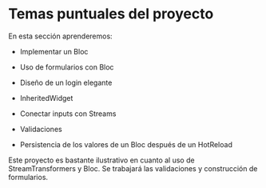 # Temas puntuales del proyecto
En esta sección aprenderemos:

- Implementar un Bloc

- Uso de formularios con Bloc

- Diseño de un login elegante

- InheritedWidget

- Conectar inputs con Streams

- Validaciones

- Persistencia de los valores de un Bloc después de un HotReload

Este proyecto es bastante ilustrativo en cuanto al uso de StreamTransformers y Bloc. Se trabajará las validaciones y construcción de formularios.